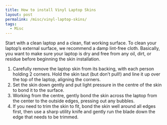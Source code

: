 ```yaml
---
title: How to install Vinyl Laptop Skins
layout: post
permalink: /misc/vinyl-laptop-skins/
tags:
  - Misc
---
```

Start with a clean laptop and a clean, flat working surface. To clean your laptop&#8217;s external surface, we recommend a damp lint-free cloth. Basically, you want to make sure your laptop is dry and free from any oil, dirt, or residue before beginning the skin installation.

  1. Carefully remove the laptop skin from its backing, with each person holding 2 corners. Hold the skin taut (but don&#8217;t pull!) and line it up over the top of the laptop, aligning the corners.
  2. Set the skin down gently and put light pressure in the centre of the skin to bond it to the surface.
  3. Working from the centre, gently bond the skin across the laptop from the center to the outside edges, pressing out any bubbles.
  4. If you need to trim the skin to fit, bond the skin well around all edges first, then use a sharp utility knife and gently run the blade down the edge that needs to be trimmed.

&nbsp;
